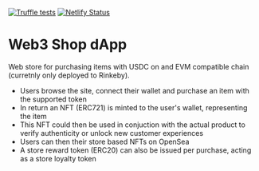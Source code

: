 [![Truffle tests](https://github.com/HenricoW/block-store/actions/workflows/truffle-tests.yml/badge.svg?branch=main)](https://github.com/HenricoW/block-store/actions/workflows/truffle-tests.yml)
[![Netlify Status](https://api.netlify.com/api/v1/badges/978e4a04-1d9f-4da9-9888-45fa6b078393/deploy-status)](https://app.netlify.com/sites/peaceful-perlman-32dbbf/deploys)

# Web3 Shop dApp

Web store for purchasing items with USDC on and EVM compatible chain (curretnly only deployed to Rinkeby).

- Users browse the site, connect their wallet and purchase an item with the supported token
- In return an NFT (ERC721) is minted to the user's wallet, representing the item
- This NFT could then be used in conjuction with the actual product to verify authenticity or unlock new customer experiences
- Users can then their store based NFTs on OpenSea
- A store reward token (ERC20) can also be issued per purchase, acting as a store loyalty token
